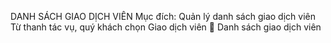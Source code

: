 DANH SÁCH GIAO DỊCH VIÊN
Mục đích: Quản lý danh sách giao dịch viên
Từ thanh tác vụ, quý khách chọn Giao dịch viên  Danh sách giao dịch viên

